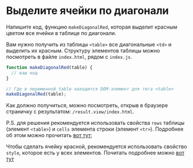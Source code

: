 # Выделите ячейки по диагонали

Напишите код, функцию `makeDiagonalRed`, которая выделит красным цветом все ячейки в таблице по диагонали.

Вам нужно получить из таблицы `<table>` все диагональные `<td>` и выделить их красным.
Структуру элементов таблицы можно посмотреть в файле `index.html`, рядом с `index.js`.
```js
function makeDiagonalRed(table) {
  // ваш код
}

// Где в переменной table находится DOM-элемент для тега <table>
makeDiagonalRed(table);
```
Как должно получиться, можно посмотреть, открыв в браузере страничку с результатом: `/result.view/index.html`.

P.S. для решения рекомендуется использовать свойства `rows` таблицы (элемент `<table>`) 
и `cells` элемента строки (элемент `<tr>`). Подробнее об этом можно прочитать [вот тут](https://learn.javascript.ru/dom-navigation#dom-navigation-tables);

Чтобы сделать ячейку красной, рекомендуется использовать свойство `style`, которое есть у всех элементов. 
Почитать подробнее можно [вот тут](https://learn.javascript.ru/styles-and-classes#element-style)
